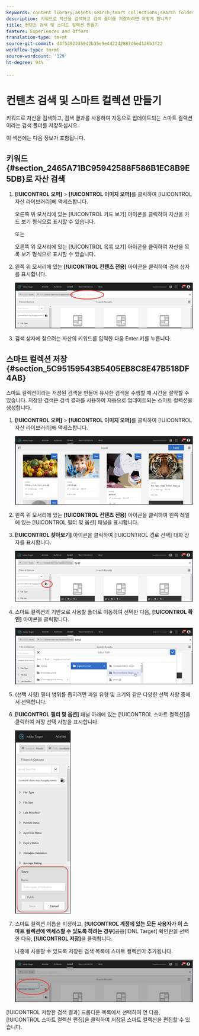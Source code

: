 ```yaml
---
keywords: content library;assets;search;smart collections;search folder;filter
description: 키워드로 자산을 검색하고 검색 폴더를 저장하려면 어떻게 합니까?
title: 컨텐츠 검색 및 스마트 컬렉션 만들기
feature: Experiences and Offers
translation-type: tm+mt
source-git-commit: d4f53922359d2b35e9e442242087d6ed126b3f22
workflow-type: tm+mt
source-wordcount: '329'
ht-degree: 94%

---
```



# 컨텐츠 검색 및 스마트 컬렉션 만들기

키워드로 자산을 검색하고, 검색 결과를 사용하여 자동으로 업데이트되는 스마트 컬렉션이라는 검색 폴더를 저장하십시오.

이 섹션에는 다음 정보가 포함됩니다.

## 키워드 {#section_2465A71BC95942588F586B1EC8B9E5DB}로 자산 검색

1. **[!UICONTROL 오퍼]** > **[!UICONTROL 이미지 오퍼]**&#x200B;를 클릭하여 [!UICONTROL 자산 라이브러리]에 액세스합니다.

   오른쪽 위 모서리에 있는 [!UICONTROL 카드 보기] 아이콘을 클릭하여 자산을 카드 보기 형식으로 표시할 수 있습니다.

   또는

   오른쪽 위 모서리에 있는 [!UICONTROL 목록 보기] 아이콘을 클릭하여 자산을 목록 보기 형식으로 표시할 수 있습니다.

1. 왼쪽 위 모서리에 있는 **[!UICONTROL 컨텐츠 전용]** 아이콘을 클릭하여 검색 상자를 표시합니다.

   ![](assets/search_assets.png)

1. 검색 상자에 찾으려는 자산의 키워드를 입력한 다음 Enter 키를 누릅니다.

## 스마트 컬렉션 저장 {#section_5C95159543B5405EB8C8E47B518DF4AB}

스마트 컬렉션이라는 저장된 검색을 만들어 유사한 검색을 수행할 때 시간을 절약할 수 있습니다. 저장된 검색은 검색 결과를 사용하여 자동으로 업데이트되는 스마트 컬렉션을 생성합니다.

1. **[!UICONTROL 오퍼]** > **[!UICONTROL 이미지 오퍼]**&#x200B;를 클릭하여 [!UICONTROL 자산 라이브러리]에 액세스합니다.

   ![](assets/content.png)

1. 왼쪽 위 모서리에 있는 **[!UICONTROL 컨텐츠 전용]** 아이콘을 클릭하여 왼쪽 레일에 있는 [!UICONTROL 필터 및 옵션] 패널을 표시합니다.
1. **[!UICONTROL 찾아보기]** 아이콘을 클릭하여 [!UICONTROL 경로 선택] 대화 상자를 표시합니다.

   ![](assets/browse_folders.png)

1. 스마트 컬렉션의 기반으로 사용할 폴더로 이동하여 선택한 다음, **[!UICONTROL 확인]** 아이콘을 클릭합니다.

   ![](assets/browse_folders2.png)

1. (선택 사항) 필터 범위를 좁히려면 파일 유형 및 크기와 같은 다양한 선택 사항 중에서 선택합니다.
1. **[!UICONTROL 필터 및 옵션]** 패널 아래에 있는 [!UICONTROL 스마트 컬렉션]을 클릭하여 저장 선택 사항을 표시합니다.

   ![](assets/save_smart_collection_options.png)

1. 스마트 컬렉션 이름을 지정하고, **[!UICONTROL 계정에 있는 모든 사용자가 이 스마트 컬렉션에 액세스할 수 있도록 하려는 경우]**&#x200B;공용[!DNL Target] 확인란을 선택한 다음, **[!UICONTROL 저장]**&#x200B;을 클릭합니다.

   나중에 사용할 수 있도록 저장된 검색 목록에 스마트 컬렉션이 추가됩니다.

   ![](assets/saved_smart_collection.png)

[!UICONTROL 저장한 검색 결과] 드롭다운 목록에서 선택하여 연 다음, [!UICONTROL 스마트 컬렉션 편집]을 클릭하여 저장된 스마트 컬렉션을 편집할 수 있습니다.
